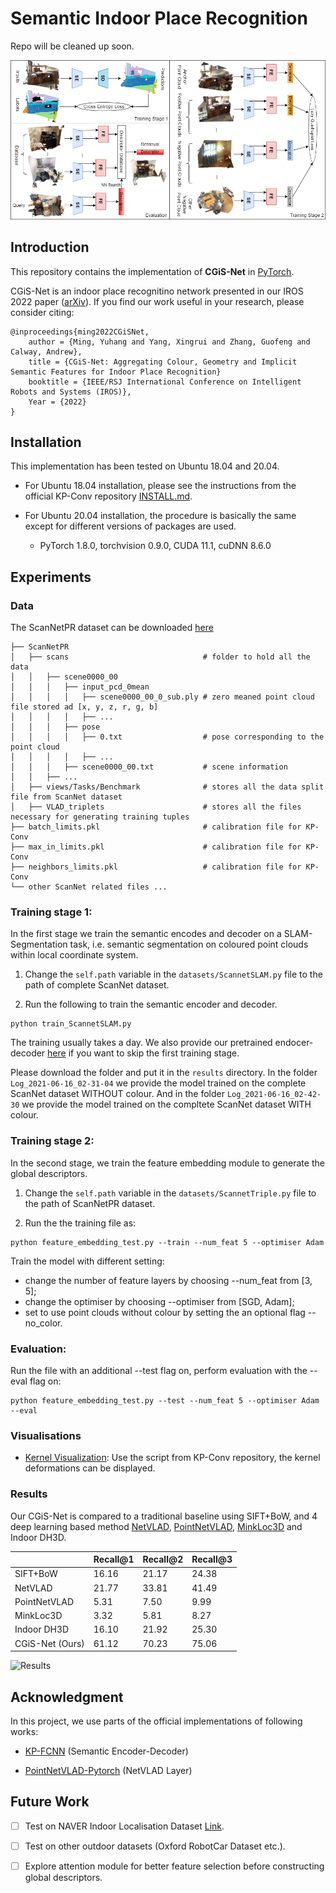 # Semantic Indoor Place Recognition

Repo will be cleaned up soon.

![Overview](./doc/overview.png)

## Introduction

This repository contains the implementation of **CGiS-Net** in [PyTorch](https://pytorch.org/).
 
CGiS-Net is an indoor place recognitino network presented in our IROS 2022 paper ([arXiv](https://arxiv.org/abs/2202.02070)). If you find our work useful in your research, please consider citing:

```
@inproceedings{ming2022CGiSNet,
    author = {Ming, Yuhang and Yang, Xingrui and Zhang, Guofeng and Calway, Andrew},
    title = {CGiS-Net: Aggregating Colour, Geometry and Implicit Semantic Features for Indoor Place Recognition}
    booktitle = {IEEE/RSJ International Conference on Intelligent Robots and Systems (IROS)},
    Year = {2022}
}
```

## Installation

This implementation has been tested on Ubuntu 18.04 and 20.04. 

* For Ubuntu 18.04 installation, please see the instructions from the official KP-Conv repository [INSTALL.md](https://github.com/HuguesTHOMAS/KPConv-PyTorch/blob/master/INSTALL.md).

* For Ubuntu 20.04 installation, the procedure is basically the same except for different versions of packages are used.

    - PyTorch 1.8.0, torchvision 0.9.0, CUDA 11.1, cuDNN 8.6.0

## Experiments

### Data

The ScanNetPR dataset can be downloaded [here](https://drive.google.com/drive/folders/1F3jJ_iPJIMIl4Fr06ioVQq8fCVqqMDnP?usp=sharing)
```
├── ScanNetPR
│   ├── scans                              # folder to hold all the data
│   │   ├── scene0000_00
│   │   │   ├── input_pcd_0mean
│   │   │   │   ├── scene0000_00_0_sub.ply # zero meaned point cloud file stored ad [x, y, z, r, g, b]
│   │   │   │   ├── ...
│   │   │   ├── pose
│   │   │   │   ├── 0.txt                  # pose corresponding to the point cloud
│   │   │   │   ├── ...
│   │   │   ├── scene0000_00.txt           # scene information
│   │   ├── ...
│   ├── views/Tasks/Benchmark              # stores all the data split file from ScanNet dataset
│   ├── VLAD_triplets                      # stores all the files necessary for generating training tuples
├── batch_limits.pkl                       # calibration file for KP-Conv
├── max_in_limits.pkl                      # calibration file for KP-Conv
├── neighbors_limits.pkl                   # calibration file for KP-Conv
└── other ScanNet related files ...
```

### Training stage 1:

In the first stage we train the semantic encodes and decoder on a SLAM-Segmentation task, i.e. semantic segmentation on coloured point clouds within local coordinate system.

1. Change the `self.path` variable in the `datasets/ScannetSLAM.py` file to the path of complete ScanNet dataset.

2. Run the following to train the semantic encoder and decoder.
```
python train_ScannetSLAM.py
```

The training usually takes a day. We also provide our pretrained endocer-decoder [here](https://drive.google.com/drive/folders/1ClyEa7fygBkKZ5oEH-DQQYykj8RJJ51p?usp=sharing) if you want to skip the first training stage.

Please download the folder and put it in the `results` directory. In the folder `Log_2021-06-16_02-31-04` we provide the model trained on the complete ScanNet dataset WITHOUT colour. And in the folder `Log_2021-06-16_02-42-30` we provide the model trained on the compltete ScanNet dataset WITH colour.

### Training stage 2:

In the second stage, we train the feature embedding module to generate the global descriptors.

1. Change the `self.path` variable in the `datasets/ScannetTriple.py` file to the path of ScanNetPR dataset.

2. Run the the training file as:
```
python feature_embedding_test.py --train --num_feat 5 --optimiser Adam
```
Train the model with different setting:
- change the number of feature layers by choosing --num_feat from [3, 5];
- change the optimiser by choosing --optimiser from [SGD, Adam];
- set to use point clouds without colour by setting the an optional flag --no_color.

### Evaluation:
Run the file with an additional --test flag on, perform evaluation with the --eval flag on:
```
python feature_embedding_test.py --test --num_feat 5 --optimiser Adam --eval
```

### Visualisations
* [Kernel Visualization](./doc/visualization_guide.md): Use the script from KP-Conv repository, the kernel deformations can be displayed.

### Results

Our CGiS-Net is compared to a traditional baseline using SIFT+BoW, and 4 deep learning based method [NetVLAD](https://github.com/Nanne/pytorch-NetVlad), [PointNetVLAD](https://github.com/cattaneod/PointNetVlad-Pytorch), [MinkLoc3D](https://github.com/jac99/MinkLoc3D) and Indoor DH3D.

|   |Recall@1|Recall@2|Recall@3|
|---|---|---|---|
| SIFT+BoW  | 16.16  | 21.17  | 24.38  |
| NetVLAD  | 21.77  | 33.81  | 41.49  |
| PointNetVLAD  | 5.31  | 7.50  | 9.99  |
| MinkLoc3D  | 3.32  | 5.81  | 8.27  |
| Indoor DH3D  | 16.10  | 21.92  | 25.30  |
| CGiS-Net (Ours)  | 61.12  | 70.23  | 75.06  |

![Results](./doc/results.png)


## Acknowledgment

In this project, we use parts of the official implementations of following works:

* <a href="https://github.com/HuguesTHOMAS/KPConv-PyTorch">KP-FCNN</a> (Semantic Encoder-Decoder)

* <a href="https://github.com/cattaneod/PointNetVlad-Pytorch">PointNetVLAD-Pytorch</a> (NetVLAD Layer)

## Future Work
- [ ] Test on NAVER Indoor Localisation Dataset [Link](https://europe.naverlabs.com/blog/first-of-a-kind-large-scale-localization-datasets-in-crowded-indoor-spaces/).

- [ ] Test on other outdoor datasets (Oxford RobotCar Dataset etc.).

- [ ] Explore attention module for better feature selection before constructing global descriptors.
